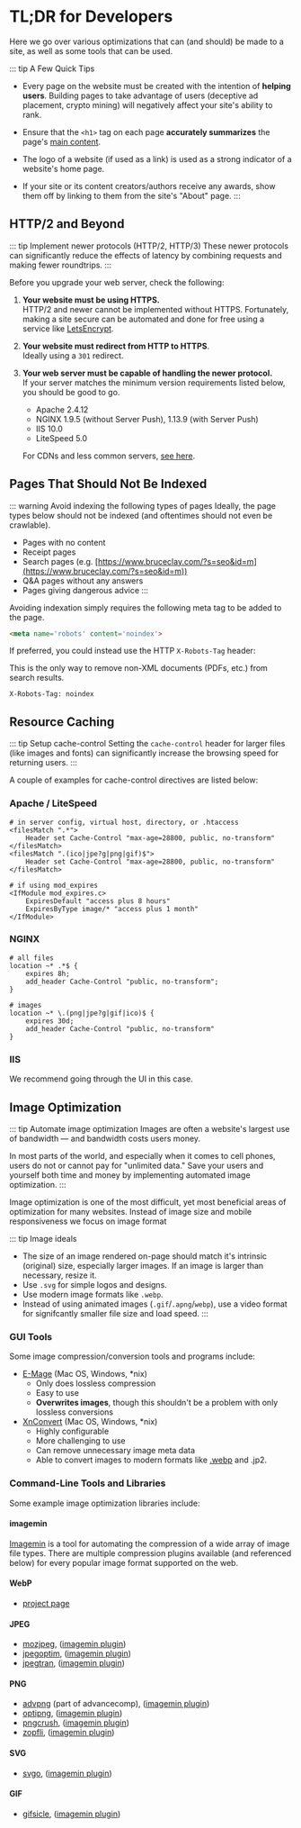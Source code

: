 # TL;DR for Developers

Here we go over various optimizations that can (and should) be made to a site, as well as some tools that can be used.

::: tip A Few Quick Tips

- Every page on the website must be created with the intention of **helping users**. Building pages to take advantage of users (deceptive ad placement, crypto mining) will negatively affect your site's ability to rank.

- Ensure that the `<h1>` tag on each page **accurately summarizes** the page's [main content](/qrg/page-quality-rating-guideline/2-understanding-webpages-and-websites.html#identifying-the-main-content-mc).

- The logo of a website (if used as a link) is used as a strong indicator of a website's home page.

- If your site or its content creators/authors receive any awards, show them off by linking to them from the site's "About" page.
:::

## HTTP/2 and Beyond

::: tip Implement newer protocols (HTTP/2, HTTP/3)
These newer protocols can significantly reduce the effects of latency by combining requests and making fewer roundtrips.
:::

Before you upgrade your web server, check the following:

1. **Your website must be using HTTPS.**  
HTTP/2 and newer cannot be implemented without HTTPS. Fortunately, making a site secure can be automated and done for free using a service like [LetsEncrypt](https://letsencrypt.org/).

2. **Your website must redirect from HTTP to HTTPS**.  
Ideally using a `301` redirect.

3. **Your web server must be capable of handling the newer protocol.**  
If your server matches the minimum version requirements listed below, you should be good to go.

   - Apache 2.4.12
   - NGINX 1.9.5 (without Server Push), 1.13.9 (with Server Push)
   - IIS 10.0
   - LiteSpeed 5.0

   For CDNs and less common servers, [see here](https://en.wikipedia.org/wiki/HTTP/2#Server_software).

## Pages That Should Not Be Indexed

::: warning Avoid indexing the following types of pages
Ideally, the page types below should not be indexed (and oftentimes should not even be crawlable).

- Pages with no content
- Receipt pages
- Search pages (e.g. [https://www.bruceclay.com/?s=seo&id=m](https://www.bruceclay.com/?s=seo&id=m))
- Q&A pages without any answers
- Pages giving dangerous advice
:::

Avoiding indexation simply requires the following meta tag to be added to the page.

``` html
<meta name='robots' content='noindex'>
```

If preferred, you could instead use the HTTP `X-Robots-Tag` header:

<div class="note">

This is the only way to remove non-XML documents (PDFs, etc.) from search results.

</div>

``` http
X-Robots-Tag: noindex
```

## Resource Caching

::: tip Setup cache-control
Setting the `cache-control` header for larger files (like images and fonts) can significantly increase the browsing speed for returning users.
:::

A couple of examples for cache-control directives are listed below:

### Apache / LiteSpeed

``` apacheconf
# in server config, virtual host, directory, or .htaccess
<filesMatch ".*">
    Header set Cache-Control "max-age=28800, public, no-transform"
</filesMatch>
<filesMatch ".(ico|jpe?g|png|gif)$">
    Header set Cache-Control "max-age=28800, public, no-transform"
</filesMatch>

# if using mod_expires
<IfModule mod_expires.c>
    ExpiresDefault "access plus 8 hours"
    ExpiresByType image/* "access plus 1 month"
</IfModule>
```

### NGINX

``` nginx
# all files
location ~* .*$ {
    expires 8h;
    add_header Cache-Control "public, no-transform";
}

# images
location ~* \.(png|jpe?g|gif|ico)$ {
    expires 30d;
    add_header Cache-Control "public, no-transform"
}
```

### IIS

We recommend going through the UI in this case.

## Image Optimization

::: tip Automate image optimization
Images are often a website's largest use of bandwidth — and bandwidth costs users money.

In most parts of the world, and especially when it comes to cell phones, users do not or cannot pay for "unlimited data." Save your users and yourself both time and money by implementing automated image optimization.
:::

Image optimization is one of the most difficult, yet most beneficial areas of optimization for many websites. Instead of image size and mobile responsiveness we focus on image format

::: tip Image ideals

- The size of an image rendered on-page should match it's intrinsic (original) size, especially larger images. If an image is larger than necessary, resize it.
- Use `.svg` for simple logos and designs.
- Use modern image formats like `.webp`.
- Instead of using animated images (`.gif`/`.apng`/`webp`), use a video format for signifcantly smaller file size and load speed.
:::

### GUI Tools

Some image compression/conversion tools and programs include:

- [E-Mage](https://emage.js.org/) (Mac OS, Windows, *nix)
  - Only does lossless compression
  - Easy to use
  - **Overwrites images**, though this shouldn't be a problem with only lossless conversions
- [XnConvert](https://www.xnview.com/en/xnconvert/) (Mac OS, Windows, *nix)
  - Highly configurable
  - More challenging to use
  - Can remove unnecessary image meta data
  - Able to convert images to modern formats like [.webp](https://developers.google.com/speed/webp/) and .jp2.

### Command-Line Tools and Libraries

Some example image optimization libraries include:

#### imagemin

[Imagemin](https://github.com/imagemin/imagemin) is a tool for automating the compression of a wide array of image file types. There are multiple compression plugins available (and referenced below) for every popular image format supported on the web.

#### WebP

- [project page](https://developers.google.com/speed/webp/)

#### JPEG

- [mozjpeg](https://github.com/mozilla/mozjpeg), ([imagemin plugin](https://github.com/imagemin/imagemin-mozjpeg))
- [jpegoptim](https://github.com/tjko/jpegoptim), ([imagemin plugin](https://github.com/imagemin/imagemin-jpegoptim))
- [jpegtran](https://jpegclub.org/reference/reference-sources/), ([imagemin plugin](https://github.com/imagemin/imagemin-jpegtran))

#### PNG

- [advpng](https://github.com/amadvance/advancecomp) (part of advancecomp), ([imagemin plugin](https://github.com/imagemin/imagemin-advpng))
- [optipng](http://optipng.sourceforge.net/), ([imagemin plugin](https://github.com/imagemin/imagemin-optipng))
- [pngcrush](https://pmt.sourceforge.io/pngcrush/), ([imagemin plugin](https://github.com/imagemin/imagemin-pngcrush))
- [zopfli](https://github.com/google/zopfli), ([imagemin plugin](https://github.com/imagemin/imagemin-zopfli))

#### SVG

- [svgo](https://github.com/svg/svgo), ([imagemin plugin](https://github.com/imagemin/imagemin-svgo))

#### GIF

- [gifsicle](https://github.com/kohler/gifsicle), ([imagemin plugin](https://github.com/imagemin/imagemin-gifsicle))
